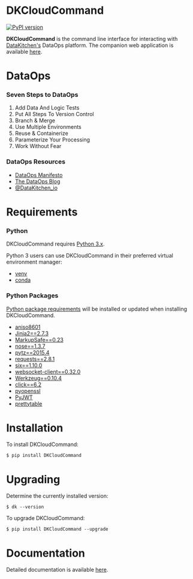 # DKCloudCommand
[![PyPI version](https://badge.fury.io/py/DKCloudCommand.svg)](https://badge.fury.io/py/DKCloudCommand)

**DKCloudCommand** is the command line interface for interacting with [DataKitchen's](https://datakitchen.io/dk/) DataOps platform.  The companion web application is available [here](https://cloud.datakitchen.io/dk/#/welcome).

# DataOps

### Seven Steps to DataOps

1. Add Data And Logic Tests
2. Put All Steps To Version Control
3. Branch & Merge
4. Use Multiple Environments
5. Reuse & Containerize
6. Parameterize Your Processing
7. Work Without Fear

### DataOps Resources
 
* [DataOps Manifesto](http://dataopsmanifesto.org/)
* [The DataOps Blog](https://medium.com/data-ops)
* [@DataKitchen_io](https://twitter.com/datakitchen_io)


# Requirements

### Python

DKCloudCommand requires [Python 3.x](https://www.python.org/downloads/release/python-380/).

Python 3 users can use DKCloudCommand in their preferred virtual environment manager:

* [venv](https://docs.python.org/3/library/venv.html)
* [conda](https://conda.io/docs/)

### Python Packages

[Python package requirements](https://github.com/DataKitchen/DKCloudCommand/blob/master/requirements.txt) will be installed or updated when installing DKCloudCommand.

* [aniso8601](https://pypi.python.org/pypi/aniso8601)
* [Jinja2==2.7.3](http://jinja.pocoo.org/)
* [MarkupSafe==0.23](https://pypi.python.org/pypi/MarkupSafe)
* [nose==1.3.7](http://nose.readthedocs.io/en/latest/)
* [pytz==2015.4](http://pytz.sourceforge.net/)
* [requests==2.8.1](http://docs.python-requests.org/en/master/)
* [six==1.10.0](https://pypi.python.org/pypi/six)
* [websocket-client==0.32.0](https://pypi.python.org/pypi/websocket-client)
* [Werkzeug==0.10.4](https://pypi.python.org/pypi/Werkzeug)
* [click==6.2](https://pypi.python.org/pypi/click)
* [pyopenssl](https://pypi.python.org/pypi/pyOpenSSL)
* [PyJWT](https://pypi.python.org/pypi/PyJWT)
* [prettytable](https://pypi.python.org/pypi/PrettyTable)

# Installation

To install DKCloudCommand:

`$ pip install DKCloudCommand`

# Upgrading

Determine the currently installed version:

`$ dk --version`

To upgrade DKCloudCommand:

`$ pip install DKCloudCommand --upgrade`

# Documentation

Detailed documentation is available [here](https://docs.datakitchen.io/articles/datakitchen-help/dkcloudcommand).

